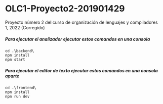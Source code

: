 # OLC1-Proyecto2-201901429
Proyecto número 2 del curso de organización de lenguajes y compiladores 1, 2022 (Corregido)

##### Para ejecutar el analizador  ejecutar estos comandos en una consola
```SHELL
cd .\backend\
npm install
npm start
```

##### Para ejecutar el editor de texto ejecutar estos comandos en una consola aparte
```SHELL
cd .\frontend\
npm install
npm run dev
```